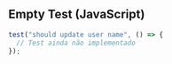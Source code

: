 ## Empty Test (JavaScript)

```javascript
test("should update user name", () => {
  // Test ainda não implementado
});
